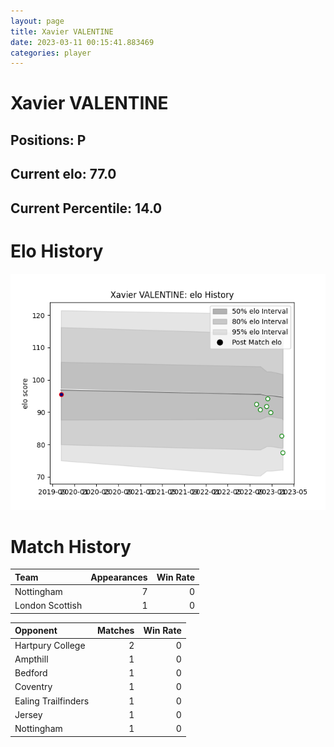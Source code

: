```yaml
---  
layout: page  
title: Xavier VALENTINE  
date: 2023-03-11 00:15:41.883469  
categories: player  
---
```

# Xavier VALENTINE

## Positions: P

## Current elo: 77.0

## Current Percentile: 14.0

# Elo History


![elo history](history_XavierVALENTINE.png)
# Match History


| Team            |   Appearances |   Win Rate |
|:----------------|--------------:|-----------:|
| Nottingham      |             7 |          0 |
| London Scottish |             1 |          0 |

| Opponent            |   Matches |   Win Rate |
|:--------------------|----------:|-----------:|
| Hartpury College    |         2 |          0 |
| Ampthill            |         1 |          0 |
| Bedford             |         1 |          0 |
| Coventry            |         1 |          0 |
| Ealing Trailfinders |         1 |          0 |
| Jersey              |         1 |          0 |
| Nottingham          |         1 |          0 |
